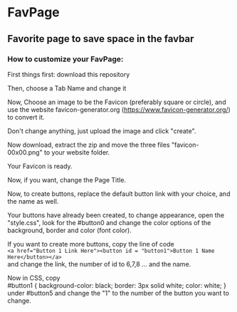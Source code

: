# FavPage
## Favorite page to save space in the favbar

### How to customize your FavPage:

First things first: download this repository

Then, choose a Tab Name and change it

Now, Choose an image to be the Favicon (preferably square or circle), and use the website favicon-generator.org (https://www.favicon-generator.org/) to convert it.

Don't change anything, just upload the image and click "create".

Now download, extract the zip and move the three files "favicon-00x00.png" to your website folder.

Your Favicon is ready.

Now, if you want, change the Page Title.

Now, to create buttons, replace the default button link with your choice, and the name as well.

Your buttons have already been created, to change appearance, open the "style.css", look for the #button0 and change the color options of the background, border and color (font color).

If you want to create more buttons, copy the line of code  
`<a href="Button 1 Link Here"><button id = "button1">Button 1 Name Here</button></a>`  
and change the link, the number of id to 6,7,8 ... and the name.

Now in CSS, copy  
    #button1 {
        background-color: black;
        border: 3px solid white;
    color: white;
    }  
under #button5 and change the "1" to the number of the button you want to change.